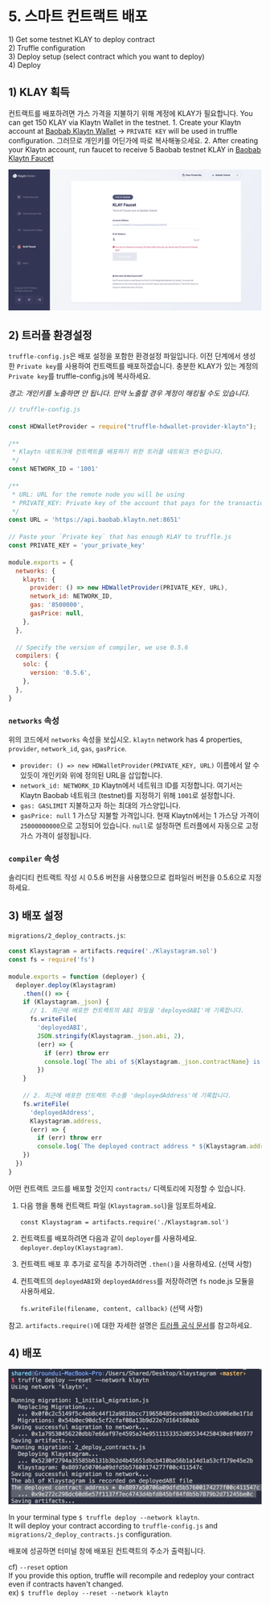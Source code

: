 # 5. 스마트 컨트랙트 배포 <a id="5-deploy-contract"></a>

1\) Get some testnet KLAY to deploy contract  
2\) Truffle configuration  
3\) Deploy setup \(select contract which you want to deploy\)  
4\) Deploy

## 1\) KLAY 획득<a id="1-get-some-klay"></a>

컨트랙트를 배포하려면 가스 가격을 지불하기 위해 계정에 KLAY가 필요합니다. You can get 150 KLAY via Klaytn Wallet in the testnet. 1. Create your Klaytn account at [Baobab Klaytn Wallet](https://baobab.wallet.klaytn.foundation/create) -&gt; `PRIVATE KEY` will be used in truffle configuration. 그러므로 개인키를 어딘가에 따로 복사해놓으세요. 2. After creating your Klaytn account, run faucet to receive 5 Baobab testnet KLAY in [Baobab Klaytn Faucet](https://baobab.wallet.klaytn.foundation/faucet)

![계정 생성 & KLAY Faucet 실행](images/klaystagram-run-faucet.png)

## 2\) 트러플 환경설정 <a id="2-truffle-configuration"></a>

`truffle-config.js`은 배포 설정을 포함한 환경설정 파일입니다. 이전 단계에서 생성한 `Private key`를 사용하여 컨트랙트를 배포하겠습니다. 충분한 KLAY가 있는 계정의 `Private key`를 truffle-config.js에 복사하세요.

_경고: 개인키를 노출하면 안 됩니다. 만약 노출할 경우 계정이 해킹될 수도 있습니다._

```javascript
// truffle-config.js

const HDWalletProvider = require("truffle-hdwallet-provider-klaytn");

/**
 * Klaytn 네트워크에 컨트랙트를 배포하기 위한 트러플 네트워크 변수입니다.
 */
const NETWORK_ID = '1001'

/**
 * URL: URL for the remote node you will be using
 * PRIVATE_KEY: Private key of the account that pays for the transaction (Change it to your own private key)
 */
const URL = 'https://api.baobab.klaytn.net:8651'

// Paste your `Private key` that has enough KLAY to truffle.js
const PRIVATE_KEY = 'your_private_key'

module.exports = {
  networks: {
    klaytn: {
      provider: () => new HDWalletProvider(PRIVATE_KEY, URL),
      network_id: NETWORK_ID,
      gas: '8500000',
      gasPrice: null,
    },
  },

  // Specify the version of compiler, we use 0.5.6
  compilers: {
    solc: {
      version: '0.5.6',
    },
  },
}
```

### `networks` 속성 <a id="networks-property"></a>

위의 코드에서 `networks` 속성을 보십시오. `klaytn` network has 4 properties,  
`provider`, `network_id`, `gas`, `gasPrice`.

* `provider: () => new HDWalletProvider(PRIVATE_KEY, URL)` 이름에서 알 수 있듯이 개인키와 위에 정의된 URL을 삽입합니다.
* `network_id: NETWORK_ID` Klaytn에서 네트워크 ID를 지정합니다. 여기서는 Klaytn Baobab 네트워크 \(testnet\)를 지정하기 위해 `1001`로 설정합니다.
* `gas: GASLIMIT` 지불하고자 하는 최대의 가스양입니다.
* `gasPrice: null` 1 가스당 지불할 가격입니다. 현재 Klaytn에서는 1 가스당 가격이 `25000000000`으로 고정되어 있습니다. `null`로 설정하면 트러플에서 자동으로 고정 가스 가격이 설정됩니다.

### `compiler` 속성 <a id="compiler-property"></a>

솔리디티 컨트랙트 작성 시 0.5.6 버전을 사용했으므로 컴파일러 버전을 0.5.6으로 지정하세요.

## 3\) 배포 설정<a id="3-deployment-setup"></a>

`migrations/2_deploy_contracts.js`:

```javascript
const Klaystagram = artifacts.require('./Klaystagram.sol')
const fs = require('fs')

module.exports = function (deployer) {
  deployer.deploy(Klaystagram)
    .then(() => {
    if (Klaystagram._json) {
      // 1. 최근에 배포한 컨트랙트의 ABI 파일을 'deployedABI'에 기록합니다.
      fs.writeFile(
        'deployedABI',
        JSON.stringify(Klaystagram._json.abi, 2),
        (err) => {
          if (err) throw err
          console.log(`The abi of ${Klaystagram._json.contractName} is recorded on deployedABI file`)
        })
    }

    // 2. 최근에 배포한 컨트랙트 주소를 'deployedAddress'에 기록합니다.
    fs.writeFile(
      'deployedAddress',
      Klaystagram.address,
      (err) => {
        if (err) throw err
        console.log(`The deployed contract address * ${Klaystagram.address} * is recorded on deployedAddress file`)
    })
  })
}
```

어떤 컨트랙트 코드를 배포할 것인지 `contracts/` 디렉토리에 지정할 수 있습니다.

1. 다음 행을 통해 컨트랙트 파일 \(`Klaystagram.sol`\)을 임포트하세요.

   `const Klaystagram = artifacts.require('./Klaystagram.sol')`

2. 컨트랙트를 배포하려면 다음과 같이 `deployer`를 사용하세요. `deployer.deploy(Klaystagram)`.
3. 컨트랙트 배포 후 추가로 로직을 추가하려면 `.then()`을 사용하세요. \(선택 사항\)
4. 컨트랙트의 `deployedABI`와 `deployedAddress`를 저장하려면 `fs` node.js 모듈을 사용하세요.

   `fs.writeFile(filename, content, callback)` \(선택 사항\)

참고. `artifacts.require()`에 대한 자세한 설명은 [트러플 공식 문서](https://trufflesuite.com/docs/truffle/getting-started/running-migrations#artifacts-require-)를 참고하세요.

## 4\) 배포<a id="4-deploy"></a>

![컨트랙트 배포](images/klaystagram-deploy-contract.png)

In your terminal type `$ truffle deploy --network klaytn`.  
It will deploy your contract according to `truffle-config.js` and `migrations/2_deploy_contracts.js` configuration.

배포에 성공하면 터미널 창에 배포된 컨트랙트의 주소가 출력됩니다.

cf\) `--reset` option  
If you provide this option, truffle will recompile and redeploy your contract even if contracts haven't changed.  
ex\) `$ truffle deploy --reset --network klaytn`

